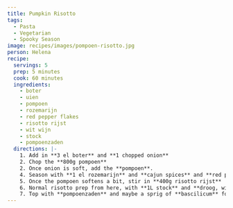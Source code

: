 ```yaml
---
title: Pumpkin Risotto
tags:
  - Pasta
  - Vegetarian
  - Spooky Season
image: recipes/images/pompoen-risotto.jpg
person: Helena
recipe:
  servings: 5
  prep: 5 minutes
  cook: 60 minutes
  ingredients:
    - boter
    - uien
    - pompoen
    - rozemarijn
    - red pepper flakes
    - risotto rijst
    - wit wijn
    - stock
    - pompoenzaden
  directions: |-
    1. Add in **3 el boter** and **1 chopped onion**
    2. Chop the **800g pompoen**
    2. Once onion is soft, add the **pompoen**.
    4. Season with **1 el rozemarijn** and **cajun spices** and **red pepper flakes**
    5. Once the pompoen softens a bit, stir in **400g risotto rijst**
    6. Normal risotto prep from here, with **1L stock** and **droog, wit wijn**
    7. Top with **pompoenzaden** and maybe a sprig of **bascilicum** for colour.
---
```

